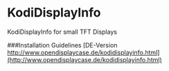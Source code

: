 # KodiDisplayInfo
KodiDisplayInfo for small TFT Displays

###Installation Guidelines
[DE-Version http://www.opendisplaycase.de/kodidisplayinfo.html](http://www.opendisplaycase.de/kodidisplayinfo.html)
